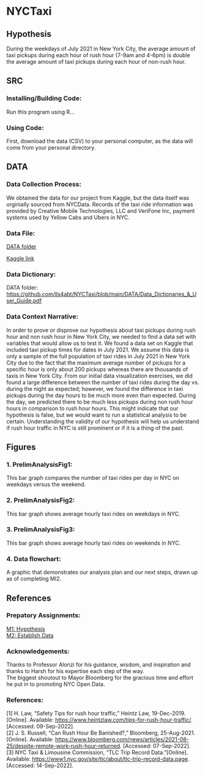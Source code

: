 # NYCTaxi

## Hypothesis
During the weekdays of July 2021 in New York City, the average amount of taxi pickups during each hour of rush hour (7-9am and 4-6pm) is double the average amount of taxi pickups during each hour of non-rush hour.

## SRC
### Installing/Building Code:
Run this program using R...

### Using Code:
First, download the data (CSV) to your personal computer, as the data will come from your personal directory.

## DATA
### Data Collection Process:

We obtained the data for our project from Kaggle, but the data itself was orginially sourced from NYCData. Records of the taxi ride information was provided by Creative Mobile Technologies, LLC and VeriFone Inc, payment systems used by Yellow Cabs and Ubers in NYC.

### Data File:
<a href="https://github.com/lls4abt/NYCTaxi/blob/main/DATA/taxi_tripdata.csv">DATA folder</a>

<a href="https://www.kaggle.com/datasets/anandaramg/taxi-trip-data-nyc?resource=download&select=taxi_tripdata.csv">Kaggle link</a>

### Data Dictionary:
DATA folder: https://github.com/lls4abt/NYCTaxi/blob/main/DATA/Data_Dictionaries_&_User_Guide.pdf

### Data Context Narrative:
In order to prove or disprove our hypothesis about taxi pickups during rush hour and non rush hour in New York City, we needed to find a data set with variables that would allow us to test it. We found a data set on Kaggle that included taxi pickup times for dates in July 2021. We assume this data is only a sample of the full population of taxi rides in July 2021 in New York City due to the fact that the maximum average number of pickups for a specific hour is only about 200 pickups whereas there are thousands of taxis in New York City. From our initial data visualization exercises, we did found a large difference between the number of taxi rides during the day vs. during the night as expected; however, we found the difference in taxi pickups during the day hours to be much more even than expected. During the day, we predicted there to be much less pickups during non rush hour hours in comparison to rush hour hours. This might indicate that our hypothesis is false, but we would want to run a statistical analysis to be certain. Understanding the validity of our hypothesis will help us understand if rush hour traffic in NYC is still prominent or if it is a thing of the past. 

## Figures
### 1. PrelimAnalysisFig1:
This bar graph compares the number of taxi rides per day in NYC on weekdays versus the weekend. 

### 2. PrelimAnalysisFig2:
This bar graph shows average hourly taxi rides on weekdays in NYC.

### 3. PrelimAnalysisFig3:
This bar graph shows average hourly taxi rides on weekends in NYC.

### 4. Data flowchart:
A graphic that demonstrates our analysis plan and our next steps, drawn up as of completing MI2.

## References

### Prepatory Assignments: 
<a href="https://github.com/lls4abt/NYCTaxi/files/9620518/MI1.Hypothesis.pdf">M1: Hypothesis</a> <br>
<a href="https://github.com/lls4abt/NYCTaxi/files/9620517/M2.pdf">M2: Establish Data</a>

### Acknowledgements: 
Thanks to Professor Alonzi for his guidance, wisdom, and inspiration and thanks to Harsh for his expertise each step of the way. <br>
The biggest shoutout to Mayor Bloomberg for the gracious time and effort he put in to promoting NYC Open Data. 

### References: 
[1] H. Law, “Safety Tips for rush hour traffic,” Heintz Law, 19-Dec-2019. [Online]. Available: https://www.heintzlaw.com/tips-for-rush-hour-traffic/. [Accessed: 09-Sep-2022]. <br>
[2] J. S. Russell, “Can Rush Hour Be Banished?,” Bloomberg, 25-Aug-2021. [Online]. Available: https://www.bloomberg.com/news/articles/2021-08-25/despite-remote-work-rush-hour-returned. [Accessed: 07-Sep-2022]. <br>
[3] NYC Taxi & Limousine Commission, “TLC Trip Record Data.”[Online]. Available: https://www1.nyc.gov/site/tlc/about/tlc-trip-record-data.page. [Accessed: 14-Sep-2022]. 

